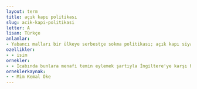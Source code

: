 ```yaml
---
layout: term
title: açık kapı politikası
slug: acik-kapi-politikasi
letter: A
lisan: Türkçe
anlamlar:
- Yabancı malları bir ülkeye serbestçe sokma politikası; açık kapı siyaseti
ozellikler:
- - isim
ornekler:
- - İcabında bunlara menafi temin eylemek şartıyla İngiltere'ye karşı bu denizde bir kuvvet hasıl eylemek ve Yemen'de bir açık kapı politikası tatbik eylemek mümkündür.
orneklerkaynak:
- - Mim Kemal Öke
---
```

